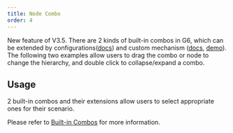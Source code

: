 ```yaml
---
title: Node Combo
order: 4
---
```


New feature of V3.5. There are 2 kinds of built-in combos in G6, which can be extended by configurations([docs](/en/docs/manual/middle/elements/combos/built-in/circle)) and custom mechanism ([docs](/en/docs/manual/middle/elements/combos/custom-combo), [demo](/en/examples/item/customCombo)). The following two examples allow users to drag the combo or node to change the hierarchy, and double click to collapse/expand a combo.

## Usage

2 built-in combos and their extensions allow users to select appropriate ones for their scenario.

Please refer to [Built-in Combos](/en/docs/manual/middle/elements/combos/built-in/circle) for more information.
